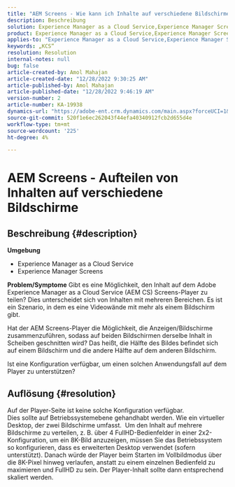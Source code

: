 ```yaml
---
title: "AEM Screens - Wie kann ich Inhalte auf verschiedene Bildschirme aufteilen?"
description: Beschreibung
solution: Experience Manager as a Cloud Service,Experience Manager Screens
product: Experience Manager as a Cloud Service,Experience Manager Screens
applies-to: "Experience Manager as a Cloud Service,Experience Manager Screens"
keywords: „KCS“
resolution: Resolution
internal-notes: null
bug: false
article-created-by: Amol Mahajan
article-created-date: "12/28/2022 9:30:25 AM"
article-published-by: Amol Mahajan
article-published-date: "12/28/2022 9:46:19 AM"
version-number: 2
article-number: KA-19938
dynamics-url: "https://adobe-ent.crm.dynamics.com/main.aspx?forceUCI=1&pagetype=entityrecord&etn=knowledgearticle&id=06a9f43e-9286-ed11-81ac-6045bd006e5a"
source-git-commit: 520f1e6ec262043f44efa40340912fcb2d655d4e
workflow-type: tm+mt
source-wordcount: '225'
ht-degree: 4%

---
```


# AEM Screens - Aufteilen von Inhalten auf verschiedene Bildschirme

## Beschreibung {#description}

<b>Umgebung</b>
- Experience Manager as a Cloud Service
- Experience Manager Screens



<b>Problem/Symptome</b>
Gibt es eine Möglichkeit, den Inhalt auf dem Adobe Experience Manager as a Cloud Service (AEM CS) Screens-Player zu teilen? Dies unterscheidet sich von Inhalten mit mehreren Bereichen. Es ist ein Szenario, in dem es eine Videowände mit mehr als einem Bildschirm gibt.

Hat der AEM Screens-Player die Möglichkeit, die Anzeigen/Bildschirme zusammenzuführen, sodass auf beiden Bildschirmen derselbe Inhalt in Scheiben geschnitten wird? Das heißt, die Hälfte des Bildes befindet sich auf einem Bildschirm und die andere Hälfte auf dem anderen Bildschirm.

Ist eine Konfiguration verfügbar, um einen solchen Anwendungsfall auf dem Player zu unterstützen?


## Auflösung {#resolution}

Auf der Player-Seite ist keine solche Konfiguration verfügbar.<br>
Dies sollte auf Betriebssystemebene gehandhabt werden. Wie ein virtueller Desktop, der zwei Bildschirme umfasst. 
Um den Inhalt auf mehrere Bildschirme zu verteilen, z. B. über 4 FullHD-Bedienfelder in einer 2x2-Konfiguration, um ein 8K-Bild anzuzeigen, müssen Sie das Betriebssystem so konfigurieren, dass es erweiterten Desktop verwendet (sofern unterstützt). Danach würde der Player beim Starten im Vollbildmodus über die 8K-Pixel hinweg verlaufen, anstatt zu einem einzelnen Bedienfeld zu maximieren und FullHD zu sein. Der Player-Inhalt sollte dann entsprechend skaliert werden.